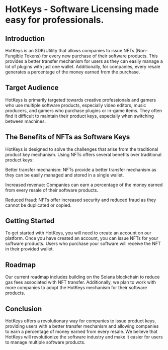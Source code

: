 # HotKeys - Software Licensing made easy for professionals.

## Introduction
HotKeys is an SDK/Utility that allows companies to issue NFTs (Non-Fungible Tokens) for every new purchase of their software products. This provides a better transfer mechanism for users as they can easily manage a lot of plugins with just one wallet. Additionally, for companies, every resale generates a percentage of the money earned from the purchase.

## Target Audience
HotKeys is primarily targeted towards creative professionals and gamers who use multiple software products, especially video editors, music producers, and gamers who purchase plugins or in-game items. They often find it difficult to maintain their product keys, especially when switching between machines.

## The Benefits of NFTs as Software Keys
HotKeys is designed to solve the challenges that arise from the traditional product key mechanism. Using NFTs offers several benefits over traditional product keys:

Better transfer mechanism: NFTs provide a better transfer mechanism as they can be easily managed and stored in a single wallet.

Increased revenue: Companies can earn a percentage of the money earned from every resale of their software products.

Reduced fraud: NFTs offer increased security and reduced fraud as they cannot be duplicated or copied.

## Getting Started
To get started with HotKeys, you will need to create an account on our platform. Once you have created an account, you can issue NFTs for your software products. Users who purchase your software will receive the NFT in their provided wallet.

## Roadmap
Our current roadmap includes building on the Solana blockchain to reduce gas fees associated with NFT transfer. Additionally, we plan to work with more companies to adopt the HotKeys mechanism for their software products.

## Conclusion
HotKeys offers a revolutionary way for companies to issue product keys, providing users with a better transfer mechanism and allowing companies to earn a percentage of money earned from every resale. We believe that HotKeys will revolutionize the software industry and make it easier for users to manage multiple software products.
